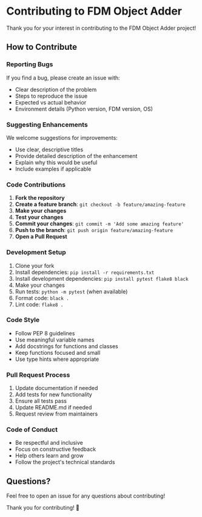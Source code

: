 # Contributing to FDM Object Adder

Thank you for your interest in contributing to the FDM Object Adder project! 

## How to Contribute

### Reporting Bugs

If you find a bug, please create an issue with:
- Clear description of the problem
- Steps to reproduce the issue
- Expected vs actual behavior
- Environment details (Python version, FDM version, OS)

### Suggesting Enhancements

We welcome suggestions for improvements:
- Use clear, descriptive titles
- Provide detailed description of the enhancement
- Explain why this would be useful
- Include examples if applicable

### Code Contributions

1. **Fork the repository**
2. **Create a feature branch**: `git checkout -b feature/amazing-feature`
3. **Make your changes**
4. **Test your changes**
5. **Commit your changes**: `git commit -m 'Add some amazing feature'`
6. **Push to the branch**: `git push origin feature/amazing-feature`
7. **Open a Pull Request**

### Development Setup

1. Clone your fork
2. Install dependencies: `pip install -r requirements.txt`
3. Install development dependencies: `pip install pytest flake8 black`
4. Make your changes
5. Run tests: `python -m pytest` (when available)
6. Format code: `black .`
7. Lint code: `flake8 .`

### Code Style

- Follow PEP 8 guidelines
- Use meaningful variable names
- Add docstrings for functions and classes
- Keep functions focused and small
- Use type hints where appropriate

### Pull Request Process

1. Update documentation if needed
2. Add tests for new functionality
3. Ensure all tests pass
4. Update README.md if needed
5. Request review from maintainers

### Code of Conduct

- Be respectful and inclusive
- Focus on constructive feedback
- Help others learn and grow
- Follow the project's technical standards

## Questions?

Feel free to open an issue for any questions about contributing!

Thank you for contributing! 🎉
